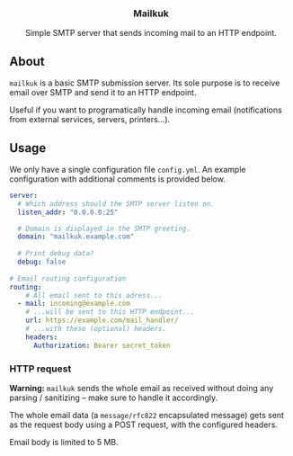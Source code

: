 <div align="center">
  <h3>Mailkuk</h3>
  <p>Simple SMTP server that sends incoming mail to an HTTP endpoint.</p>
</div>

## About

`mailkuk` is a basic SMTP submission server. Its sole purpose is to receive email over SMTP and send it to an HTTP endpoint.

Useful if you want to programatically handle incoming email (notifications from external services, servers, printers...).

## Usage

We only have a single configuration file `config.yml`. An example configuration with additional comments is provided below.

```yaml
server:
  # Which address should the SMTP server listen on.
  listen_addr: "0.0.0.0:25"

  # Domain is displayed in the SMTP greeting. 
  domain: "mailkuk.example.com"
  
  # Print debug data?
  debug: false
  
# Email routing configuration
routing:
    # All email sent to this adress...
  - mail: incoming@example.com
    # ...will be sent to this HTTP endpoint...
    url: https://example.com/mail_handler/
    # ...with these (optional) headers.
    headers:
      Authorization: Bearer secret_token
```

### HTTP request

**Warning:** `mailkuk` sends the whole email as received without doing any parsing / sanitizing – make sure to handle it accordingly.

The whole email data (a `message/rfc822` encapsulated message) gets sent as the request body using a POST request, with the configured headers.

Email body is limited to 5 MB.
